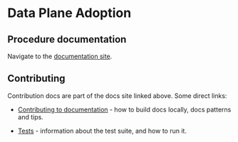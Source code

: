 # Data Plane Adoption

## Procedure documentation

Navigate to the
[documentation site](https://openstack-k8s-operators.github.io/data-plane-adoption).


## Contributing

Contribution docs are part of the docs site linked above. Some direct
links:

* [Contributing to documentation](https://openstack-k8s-operators.github.io/data-plane-adoption/contributing/documentation/) -
  how to build docs locally, docs patterns and tips.

* [Tests](https://openstack-k8s-operators.github.io/data-plane-adoption/contributing/tests/) -
  information about the test suite, and how to run it.

